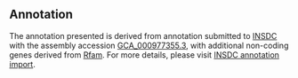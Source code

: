 

Annotation
----------

The annotation presented is derived from annotation submitted to
[INSDC](http://www.insdc.org) with the assembly accession
[GCA\_000977355.3](http://www.ebi.ac.uk/ena/data/view/GCA_000977355.3),
with additional non-coding genes derived from
[Rfam](http://rfam.xfam.org/). For more details, please visit [INSDC
annotation
import](http://ensemblgenomes.org/info/data/insdc_annotation).
